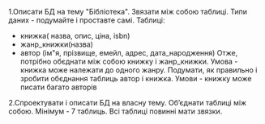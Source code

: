 1.Описати БД на тему "Бібліотека".   Звязати між собою таблиці.  Типи даних - подумайте і проставте самі.
Таблиці: 
 - книжка( назва, опис, ціна, isbn)
 - жанр_книжки(назва)
 - автор (ім"я, прізвище, емейл, адрес, дата_народження)
Отже, потрібно обєднати між собою книжку і жанр_книжки. Умова - книжка може належати до одного жанру.
Подумати, як правильно і зробити обєднання таблиць автор і книжка. 
Умови - книжку може писати багато авторів

2.Спроектувати і описати БД на власну тему. 
Об’єднати таблиці між собою. Мінімум - 7 таблиць. Всі таблиці повинні мати звязки.
